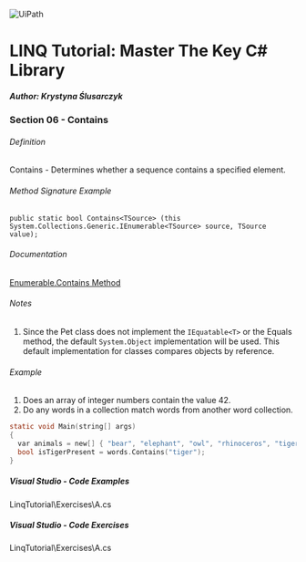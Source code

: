 ![UiPath](https://shonharsh.github.io/curriculum-vitae/Images/GitHub-Banner-CSharp-02.png)

# LINQ Tutorial: Master The Key C# Library

##### Author: Krystyna Ślusarczyk

### Section 06 - Contains

###### Definition
Contains - Determines whether a sequence contains a specified element.

###### Method Signature Example
`public static bool Contains<TSource> (this System.Collections.Generic.IEnumerable<TSource> source, TSource value);`

###### Documentation
[Enumerable.Contains Method](https://learn.microsoft.com/en-us/dotnet/api/system.linq.enumerable.contains)

###### Notes
1. Since the Pet class does not implement the `IEquatable<T>` or the Equals method, the default `System.Object` implementation will be used.  This default implementation for classes compares objects by reference.

###### Example
1. Does an array of integer numbers contain the value 42.
2. Do any words in a collection match words from another word collection.

```c
static void Main(string[] args)
{
  var animals = new[] { "bear", "elephant", "owl", "rhinoceros", "tiger", "turtle", "zebra"};
  bool isTigerPresent = words.Contains("tiger");
}
```

##### Visual Studio - Code Examples

LinqTutorial\Exercises\A.cs

##### Visual Studio - Code Exercises

LinqTutorial\Exercises\A.cs
